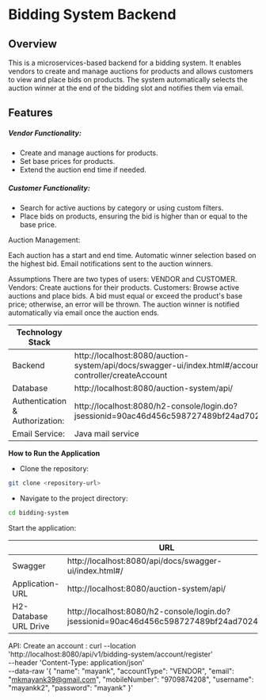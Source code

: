 # Bidding System Backend
## Overview
This is a microservices-based backend for a bidding system. It enables vendors to create and manage auctions for products and allows customers to view and place bids on products. The system automatically selects the auction winner at the end of the bidding slot and notifies them via email.

## Features
##### Vendor Functionality:

- Create and manage auctions for products.
- Set base prices for products.
- Extend the auction end time if needed.
##### Customer Functionality:

- Search for active auctions by category or using custom filters.
- Place bids on products, ensuring the bid is higher than or equal to the base price.
  
Auction Management:

Each auction has a start and end time.
Automatic winner selection based on the highest bid.
Email notifications sent to the auction winners.

Assumptions
There are two types of users: VENDOR and CUSTOMER.
Vendors: Create auctions for their products.
Customers: Browse active auctions and place bids.
A bid must equal or exceed the product's base price; otherwise, an error will be thrown.
The auction winner is notified automatically via email once the auction ends.


| Technology Stack |  |
| ------ | ------ |
| Backend | http://localhost:8080/auction-system/api/docs/swagger-ui/index.html#/account-controller/createAccount |
| Database | http://localhost:8080/auction-system/api/ |
| Authentication & Authorization: | http://localhost:8080/h2-console/login.do?jsessionid=90ac46d456c598727489bf24ad70248f |
| Email Service: | Java mail service |


**How to Run the Application**

- Clone the repository:
```sh
git clone <repository-url>
```
- Navigate to the project directory:
```sh
cd bidding-system
```

Start the application:

|        | URL |
| ------ | ------ |
| Swagger | http://localhost:8080/api/docs/swagger-ui/index.html#/ |
| Application-URL | http://localhost:8080/auction-system/api/ |
| H2-Database URL Drive | http://localhost:8080/h2-console/login.do?jsessionid=90ac46d456c598727489bf24ad70248f |


API:
Create an account :
curl --location 'http://localhost:8080/api/v1/bidding-system/account/register' \
--header 'Content-Type: application/json' \
--data-raw '{
    "name": "mayank",
    "accountType": "VENDOR",
    "email": "mkmayank39@gmail.com",
    "mobileNumber": "9709874208",
    "username": "mayankk2",
    "password": "mayank"
}'

